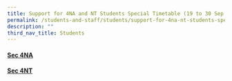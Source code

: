 ```yaml
---
title: Support for 4NA and NT Students Special Timetable (19 to 30 Sep 2022)
permalink: /students-and-staff/students/support-for-4na-nt-students-special-timetable-19-30-sep-2022/
description: ""
third_nav_title: Students
---
```

#### [Sec 4NA](/files/4NANT%20Special%20TT%20Schedule%202022%20-%204NA%20Schedule%2019%20-%2030th%20Sep%20.pdf)

#### [Sec 4NT](/files/4NANT%20Special%20TT%20Schedule%202022%20-%204NT%20Schedule%2023%20-%2030th%20Sep%20.pdf)
